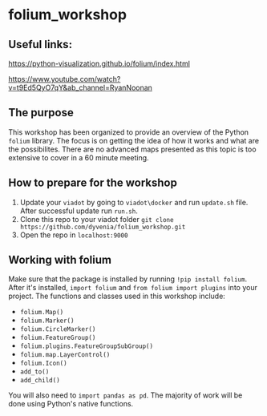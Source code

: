 # folium_workshop

## Useful links:
https://python-visualization.github.io/folium/index.html

https://www.youtube.com/watch?v=t9Ed5QyO7qY&ab_channel=RyanNoonan

## The purpose

This workshop has been organized to provide an overview of the Python ```folium``` library. The focus is on getting the idea of how it works and what are the possibilites. There are no advanced maps presented as this topic is too extensive to cover in a 60 minute meeting.

## How to prepare for the workshop
1. Update your ```viadot``` by going to ```viadot\docker``` and run ```update.sh``` file. After successful update run ```run.sh```.
2. Clone this repo to your viadot folder ```git clone https://github.com/dyvenia/folium_workshop.git```
3. Open the repo in ```localhost:9000```

## Working with folium

Make sure that the package is installed by running ```!pip install folium```. After it's installed, ```import folium``` and ```from folium import plugins``` into your project. The functions and classes used in this workshop include:
- ```folium.Map()```
- ```folium.Marker()```
- ```folium.CircleMarker()```
- ```folium.FeatureGroup()```
- ```folium.plugins.FeatureGroupSubGroup()```
- ```folium.map.LayerControl()```
- ```folium.Icon()```
- ```add_to()```
- ```add_child()```

You will also need to ```import pandas as pd```. The majority of work will be done using Python's native functions.
